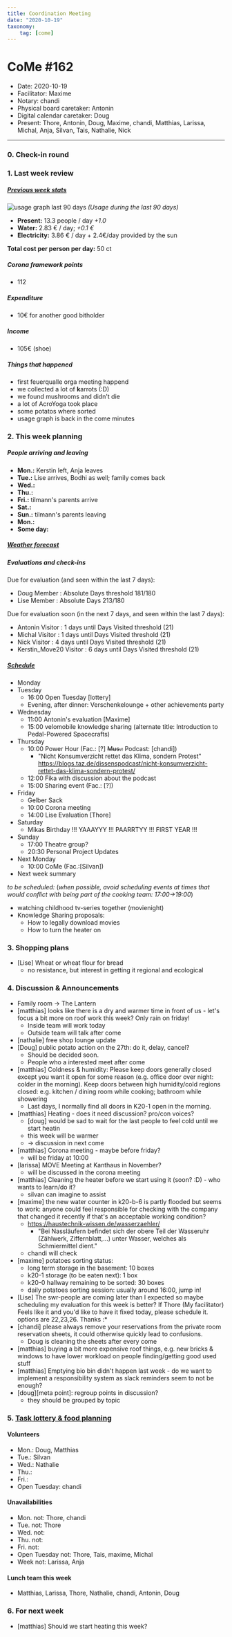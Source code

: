 ```yaml
---
title: Coordination Meeting
date: "2020-10-19"
taxonomy:
    tag: [come]
---
```


<!-- CoMe facilitation advice and requirements: https://gitlab.com/kanthaus/kanthaus-governance/-/blob/master/documents/coordinationMeeting/coMeFacilitationAdvice.md -->

# CoMe #162

- Date: 2020-10-19
- Facilitator: Maxime
- Notary: chandi
- Physical board caretaker: Antonin
- Digital calendar caretaker: Doug
- Present: Thore, Antonin, Doug, Maxime, chandi, Matthias, Larissa, Michal, Anja, Silvan, Tais, Nathalie, Nick

----

<!-- Minute of silence (?) -->

### 0. Check-in round

### 1. Last week review
##### [Previous week stats](https://cloud.kanthaus.online/apps/files/?dir=/kanthaus-public/resourcesUsed&fileid=146410)

![usage graph last 90 days](https://codi.kanthaus.online/uploads/upload_97ae46b545f8a999be75f926696bb469.png "Usage during the last 90 days")
*(Usage during the last 90 days)*

- **Present:** 13.3 people / day _+1.0_
- **Water:** 2.83 € / day; _+0.1 €_
- **Electricity:** 3.86 € / day + 2.4€/day provided by the sun

**Total cost per person per day:** 50 ct

##### Corona framework points
- 112

##### Expenditure
- 10€ for another good bitholder

##### Income
<!-- NOTE: 20€ is intentionally left in the donation 'shoe' -->
- 105€ (shoe)

##### Things that happened
- first feuerqualle orga meeting happend
- we collected a lot of **k**arrots (:D)
- we found mushrooms and didn't die
- a lot of AcroYoga took place
- some potatos where sorted
- usage graph is back in the come minutes


### 2. This week planning

##### People arriving and leaving
- **Mon.:** Kerstin left, Anja leaves
- **Tue.:** Lise arrives, Bodhi as well; family comes back
- **Wed.:**
- **Thu.:**
- **Fri.:** tilmann's parents arrive
- **Sat.:**
- **Sun.:** tilmann's parents leaving
- **Mon.:**
- **Some day:**

##### [Weather forecast](https://www.meteoblue.com/en/weather/week/wurzen_germany_2805597?day=3)


##### Evaluations and check-ins
<!-- Avoid scheduling on Mondays to give people time to prepare-->

Due for evaluation (and seen within the last 7 days):
- Doug Member : Absolute Days threshold 181/180
- Lise Member : Absolute Days 213/180

Due for evaluation soon (in the next 7 days, and seen within the last 7 days):
- Antonin Visitor : 1 days until Days Visited threshold (21)
- Michal Visitor : 1 days until Days Visited threshold (21)
- Nick Visitor : 4 days until Days Visited threshold (21)
- Kerstin_Move20 Visitor : 6 days until Days Visited threshold (21)


##### [Schedule](https://cloud.kanthaus.online/apps/calendar/)
<!-- Ja&Ti's availability due to Mika care as of 2020-10-04: ~12:00-15:30 -->
- Monday
- Tuesday
  - 16:00 Open Tuesday [lottery]
  - Evening, after dinner: Verschenkelounge + other achievements party
- Wednesday
  - 11:00 Antonin's evaluation [Maxime]
  - 15:00 velomobile knowledge sharing (alternate title: Introduction to Pedal-Powered Spacecrafts)
- Thursday
  - 10:00 Power Hour (Fac.: [?] ~~Mus.:~~ Podcast: [chandi])
      - "Nicht Konsumverzicht rettet das Klima, sondern Protest" https://blogs.taz.de/dissenspodcast/nicht-konsumverzicht-rettet-das-klima-sondern-protest/
  - 12:00 Fika with discussion about the podcast
  - 15:00 Sharing event (Fac.: [?])
- Friday
  - Gelber Sack
  - 10:00 Corona meeting
  - 14:00 Lise Evaluation [Thore]
- Saturday
  - Mikas Birthday !!! YAAAYYY !!! PAARRTYY !!! FIRST YEAR !!!
- Sunday
  - 17:00 Theatre group?
  - 20:30 Personal Project Updates
- Next Monday
  - 10:00 CoMe (Fac.:[Silvan])
- Next week summary

_to be scheduled:_
(*when possible, avoid scheduling events at times that would conflict with being part of the cooking team: 17:00->19:00*)
- watching childhood tv-series together (movienight)
- Knowledge Sharing proposals:
  * How to legally download movies
  * How to turn the heater on

### 3. Shopping plans
- [Lise] Wheat or wheat flour for bread
  - no resistance, but interest in getting it regional and ecological

### 4. Discussion & Announcements
- Family room → The Lantern
- [matthias] looks like there is a dry and warmer time in front of us - let's focus a bit more on roof work this week? Only rain on friday!
    - Inside team will work today
    - Outside team will talk after come
- [nathalie] free shop lounge update
- [Doug] public potato action on the 27th: do it, delay, cancel?
    - Should be decided soon.
    - People who a interested meet after come
- [matthias] Coldness & humidity: Please keep doors generally closed except you want it open for some reason (e.g. office door over night: colder in the morning). Keep doors between high humidity/cold regions closed: e.g. kitchen / dining room while cooking; bathroom while showering
  - Last days, I normally find all doors in K20-1 open in the morning.
- [matthias] Heating - does it need discussion? pro/con voices?
    - [doug] would be sad to wait for the last people to feel cold until we start heatin
    - this week will be warmer
    - -> discussion in next come
- [matthias] Corona meeting - maybe before friday?
    - will be friday at 10:00
- [larissa] MOVE Meeting at Kanthaus in November?
    - will be discussed in the corona meeting
- [matthias] Cleaning the heater before we start using it (soon? :D) - who wants to learn/do it?
    - silvan can imagine to assist
- [maxime] the new water counter in k20-b-6 is partly flooded but seems to work: anyone could feel responsible for checking with the company that changed it recently if that's an acceptable working condition?
    - https://haustechnik-wissen.de/wasserzaehler/
        - "Bei Nassläufern befindet sich der obere Teil der Wasseruhr (Zählwerk, Ziffernblatt,…) unter Wasser, welches als Schmiermittel dient."
    - chandi will check
- [maxime] potatoes sorting status:
  - long term storage in the basement: 10 boxes
  - k20-1 storage (to be eaten next): 1 box
  - k20-0 hallway remaining to be sorted: 30 boxes
  - daily potatoes sorting session: usually around 16:00, jump in!
- [Lise] The swr-people are coming later than I expected so maybe scheduling my evaluation for this week is better? If Thore (My facilitator) Feels like it and you'd like to have it fixed today, please schedule it. options are 22,23,26. Thanks :*
- [chandi] please always remove your reservations from the private room reservation sheets, it could otherwise quickly lead to confusions.
    - Doug is cleaning the sheets after every come
- [matthias] buying a bit more expensive roof things, e.g. new bricks & windows to have lower workload on people finding/getting good used stuff
- [matthias] Emptying bio bin didn't happen last week - do we want to implement a responsibility system as slack reminders seem to not be enough?
- [doug][meta point]: regroup points in discussion?
    - they should be grouped by topic

### 5. [Task lottery & food planning](https://kanthaus.gitlab.io/dinner-lottery/)

#### Volunteers
- Mon.: Doug, Matthias
- Tue.: Silvan
- Wed.: Nathalie
- Thu.:
- Fri.:
- Open Tuesday: chandi

#### Unavailabilities
- Mon. not: Thore, chandi
- Tue. not: Thore
- Wed. not:
- Thu. not:
- Fri. not:
- Open Tuesday not: Thore, Tais, maxime, Michal
- Week not: Larissa, Anja

#### Lunch team this week
- Matthias, Larissa, Thore, Nathalie, chandi, Antonin, Doug

### 6. For next week
- [matthias] Should we start heating this week?

